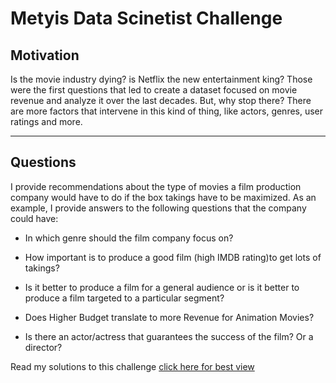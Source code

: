 # Metyis Data Scinetist Challenge

## Motivation
Is the movie industry dying? is Netflix the new entertainment king? Those were the first questions that led to create a dataset focused on movie revenue and analyze it over the last decades. But, why stop there? There are more factors that intervene in this kind of thing, like actors, genres, user ratings and more.

--------------------------------

## Questions
I provide recommendations about the type of movies a film production company would have to do if the box takings have to be maximized. As an example, I provide answers to the following questions that the company could have:

* In which genre should the film company focus on?

* How important is to produce a good film (high IMDB rating)to get lots of takings?

* Is it better to produce a film for a general audience or is it better to produce a film targeted to a particular segment?

* Does Higher Budget translate to more Revenue for Animation Movies?

* Is there an actor/actress that guarantees the success of the film? Or a director?

Read my solutions to this challenge [click here for best view](https://nbviewer.jupyter.org/github/neahyo/Metyis/blob/2ab5b24e901cf1eaa1dbcb657684ebc311ff0882/Metyis/Analysis.ipynb)
